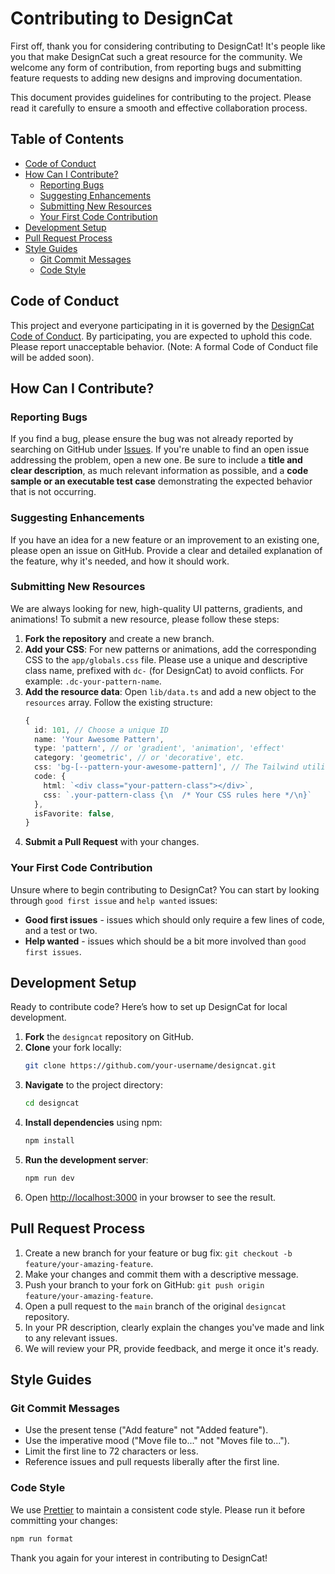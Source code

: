 # Contributing to DesignCat

First off, thank you for considering contributing to DesignCat! It's people like you that make DesignCat such a great resource for the community. We welcome any form of contribution, from reporting bugs and submitting feature requests to adding new designs and improving documentation.

This document provides guidelines for contributing to the project. Please read it carefully to ensure a smooth and effective collaboration process.

## Table of Contents

- [Code of Conduct](#code-of-conduct)
- [How Can I Contribute?](#how-can-i-contribute)
  - [Reporting Bugs](#reporting-bugs)
  - [Suggesting Enhancements](#suggesting-enhancements)
  - [Submitting New Resources](#submitting-new-resources)
  - [Your First Code Contribution](#your-first-code-contribution)
- [Development Setup](#development-setup)
- [Pull Request Process](#pull-request-process)
- [Style Guides](#style-guides)
  - [Git Commit Messages](#git-commit-messages)
  - [Code Style](#code-style)

## Code of Conduct

This project and everyone participating in it is governed by the [DesignCat Code of Conduct](CODE_OF_CONDUCT.md). By participating, you are expected to uphold this code. Please report unacceptable behavior. (Note: A formal Code of Conduct file will be added soon).

## How Can I Contribute?

### Reporting Bugs

If you find a bug, please ensure the bug was not already reported by searching on GitHub under [Issues](https://github.com/your-username/designcat/issues). If you're unable to find an open issue addressing the problem, open a new one. Be sure to include a **title and clear description**, as much relevant information as possible, and a **code sample or an executable test case** demonstrating the expected behavior that is not occurring.

### Suggesting Enhancements

If you have an idea for a new feature or an improvement to an existing one, please open an issue on GitHub. Provide a clear and detailed explanation of the feature, why it's needed, and how it should work.

### Submitting New Resources

We are always looking for new, high-quality UI patterns, gradients, and animations! To submit a new resource, please follow these steps:

1.  **Fork the repository** and create a new branch.
2.  **Add your CSS**: For new patterns or animations, add the corresponding CSS to the `app/globals.css` file. Please use a unique and descriptive class name, prefixed with `dc-` (for DesignCat) to avoid conflicts. For example: `.dc-your-pattern-name`.
3.  **Add the resource data**: Open `lib/data.ts` and add a new object to the `resources` array. Follow the existing structure:
    ```typescript
    {
      id: 101, // Choose a unique ID
      name: 'Your Awesome Pattern',
      type: 'pattern', // or 'gradient', 'animation', 'effect'
      category: 'geometric', // or 'decorative', etc.
      css: 'bg-[--pattern-your-awesome-pattern]', // The Tailwind utility class for your pattern
      code: {
        html: `<div class="your-pattern-class"></div>`,
        css: `.your-pattern-class {\n  /* Your CSS rules here */\n}`
      },
      isFavorite: false,
    }
    ```
4.  **Submit a Pull Request** with your changes.

### Your First Code Contribution

Unsure where to begin contributing to DesignCat? You can start by looking through `good first issue` and `help wanted` issues:
- **Good first issues** - issues which should only require a few lines of code, and a test or two.
- **Help wanted** - issues which should be a bit more involved than `good first issues`.

## Development Setup

Ready to contribute code? Here’s how to set up DesignCat for local development.

1.  **Fork** the `designcat` repository on GitHub.
2.  **Clone** your fork locally:
    ```bash
    git clone https://github.com/your-username/designcat.git
    ```
3.  **Navigate** to the project directory:
    ```bash
    cd designcat
    ```
4.  **Install dependencies** using npm:
    ```bash
    npm install
    ```
5.  **Run the development server**:
    ```bash
    npm run dev
    ```
6.  Open [http://localhost:3000](http://localhost:3000) in your browser to see the result.

## Pull Request Process

1.  Create a new branch for your feature or bug fix: `git checkout -b feature/your-amazing-feature`.
2.  Make your changes and commit them with a descriptive message.
3.  Push your branch to your fork on GitHub: `git push origin feature/your-amazing-feature`.
4.  Open a pull request to the `main` branch of the original `designcat` repository.
5.  In your PR description, clearly explain the changes you've made and link to any relevant issues.
6.  We will review your PR, provide feedback, and merge it once it's ready.

## Style Guides

### Git Commit Messages

- Use the present tense ("Add feature" not "Added feature").
- Use the imperative mood ("Move file to..." not "Moves file to...").
- Limit the first line to 72 characters or less.
- Reference issues and pull requests liberally after the first line.

### Code Style

We use [Prettier](https://prettier.io/) to maintain a consistent code style. Please run it before committing your changes:

```bash
npm run format
```

Thank you again for your interest in contributing to DesignCat!
